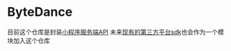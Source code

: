# ByteDance
目前这个仓库是封装[小程序服务端API](https://microapp.bytedance.com/docs/zh-CN/mini-app/develop/server/server-api-introduction)
未来[现有的第三方平台sdk](https://github.com/yydzxz/ByteDanceOpen)也会作为一个模块加入这个仓库
